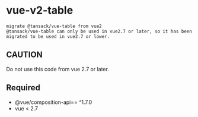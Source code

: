 # vue-v2-table
```
migrate @tansack/vue-table from vue2  
@tansack/vue-table can only be used in vue2.7 or later, so it has been migrated to be used in vue2.7 or lower.
```
## CAUTION
Do not use this code from vue 2.7 or later.
## Required
  * @vue/composition-api== ^1.7.0
  * vue < 2.7
